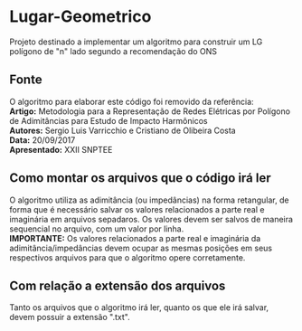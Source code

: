 # Lugar-Geometrico
Projeto destinado a implementar um algoritmo para construir um LG polígono de "n" lado segundo a recomendação do ONS 

## Fonte
O algoritmo para elaborar este código foi removido da referência:  
**Artigo:** Metodologia para a Representação de Redes Elétricas por Polígono de Adimitâncias para Estudo de Impacto Harmônicos  
**Autores:** Sergio Luis Varricchio e Cristiano de Olibeira Costa  
**Data:** 20/09/2017  
**Apresentado:** XXII SNPTEE  

## Como montar os arquivos que o código irá ler  
O algoritmo utiliza as adimitância (ou impedâncias) na forma retangular, de forma que é necessário salvar os valores relacionados a parte real e imaginária em arquivos sepadaros. Os valores devem ser salvos de maneira sequencial no arquivo, com um valor por linha.  
**IMPORTANTE:** Os valores relacionados a parte real e imaginária da adimitância/impedâncias devem ocupar as mesmas posições em seus respectivos arquivos para que o algoritmo opere corretamente.  

## Com relação a extensão dos arquivos  
Tanto os arquivos que o algoritmo irá ler, quanto os que ele irá salvar, devem possuir a extensão ".txt".  
